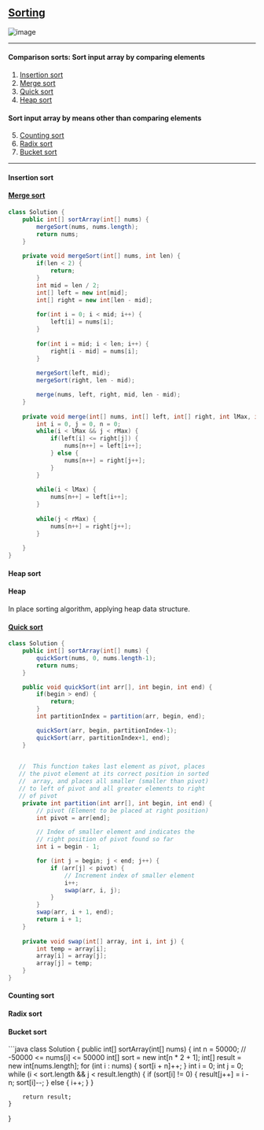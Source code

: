 ## [Sorting](https://leetcode.com/problems/sort-an-array/)
![image](https://user-images.githubusercontent.com/5952279/146661274-0b39a773-8428-4e34-99d0-fbdaf349d83e.png)

---

#### Comparison sorts: Sort input array by comparing elements
1. <a class="nav-link" href="#insert_sort">Insertion sort</a>
2. <a class="nav-link" href="#merge_sort">Merge sort</a>
3. <a class="nav-link" href="#quick_sort">Quick sort</a>
4. <a class="nav-link" href="#heap_sort">Heap sort</a>
   
#### Sort input array by means other than comparing elements

5. <a class="nav-link" href="#count_sort">Counting sort</a>
6. <a class="nav-link" href="#radix_sort">Radix sort</a>
7. <a class="nav-link" href="#bucket_sort">Bucket sort</a>
---


<h4 id="insert_sort">Insertion sort</h4>

[<h4 id="merge_sort">Merge sort</h4>](https://www.baeldung.com/java-merge-sort)
```java
class Solution {
    public int[] sortArray(int[] nums) {
        mergeSort(nums, nums.length);
        return nums;
    }
    
    private void mergeSort(int[] nums, int len) {
        if(len < 2) {
            return;
        }
        int mid = len / 2;
        int[] left = new int[mid];
        int[] right = new int[len - mid];
        
        for(int i = 0; i < mid; i++) {
            left[i] = nums[i];
        }
        
        for(int i = mid; i < len; i++) {
            right[i - mid] = nums[i];
        }
        
        mergeSort(left, mid);
        mergeSort(right, len - mid);

        merge(nums, left, right, mid, len - mid);
    }
    
    private void merge(int[] nums, int[] left, int[] right, int lMax, int rMax) {
        int i = 0, j = 0, n = 0;
        while(i < lMax && j < rMax) {
            if(left[i] <= right[j]) {
                nums[n++] = left[i++];
            } else {
                nums[n++] = right[j++];
            }
        }
        
        while(i < lMax) {
            nums[n++] = left[i++];
        }
        
        while(j < rMax) {
            nums[n++] = right[j++];
        }
        
    }
}
```
<h4 id="heap_sort">Heap sort</h4>

#### Heap
In place sorting algorithm, applying heap data structure.

[<h4 id="quick_sort">Quick sort</h4>](https://www.baeldung.com/java-quicksort)

```java
class Solution {
    public int[] sortArray(int[] nums) {
        quickSort(nums, 0, nums.length-1);
        return nums;
    }

    public void quickSort(int arr[], int begin, int end) {
        if(begin > end) {
            return;
        }
        int partitionIndex = partition(arr, begin, end);

        quickSort(arr, begin, partitionIndex-1);
        quickSort(arr, partitionIndex+1, end);
    }
    

   //  This function takes last element as pivot, places
   // the pivot element at its correct position in sorted
   //  array, and places all smaller (smaller than pivot)
   // to left of pivot and all greater elements to right
   // of pivot
    private int partition(int arr[], int begin, int end) {
        // pivot (Element to be placed at right position)
        int pivot = arr[end];

        // Index of smaller element and indicates the 
        // right position of pivot found so far
        int i = begin - 1;

        for (int j = begin; j < end; j++) {
            if (arr[j] < pivot) {
                // Increment index of smaller element
                i++;
                swap(arr, i, j);
            }
        }
        swap(arr, i + 1, end);
        return i + 1;
    }
    
    private void swap(int[] array, int i, int j) {
        int temp = array[i];
        array[i] = array[j];
        array[j] = temp;
    }
}
```

<h4 id="count_sort">Counting sort</h4>

<h4 id="radix_sort">Radix sort</h4>

<h4 id="bucket_sort">Bucket sort</h4>
```java
class Solution {
    public int[] sortArray(int[] nums) {
        int n = 50000;
        // -50000 <= nums[i] <= 50000
        int[] sort = new int[n * 2 + 1];
        int[] result = new int[nums.length];
        for (int i : nums) {
            sort[i + n]++;
        }
        int i = 0;
        int j = 0;
        while (i < sort.length && j < result.length) {
            if (sort[i] != 0) {
                result[j++] = i - n;
                sort[i]--;
            } else {
                i++;
            }
        }
        
        return result;
    }
}
```

